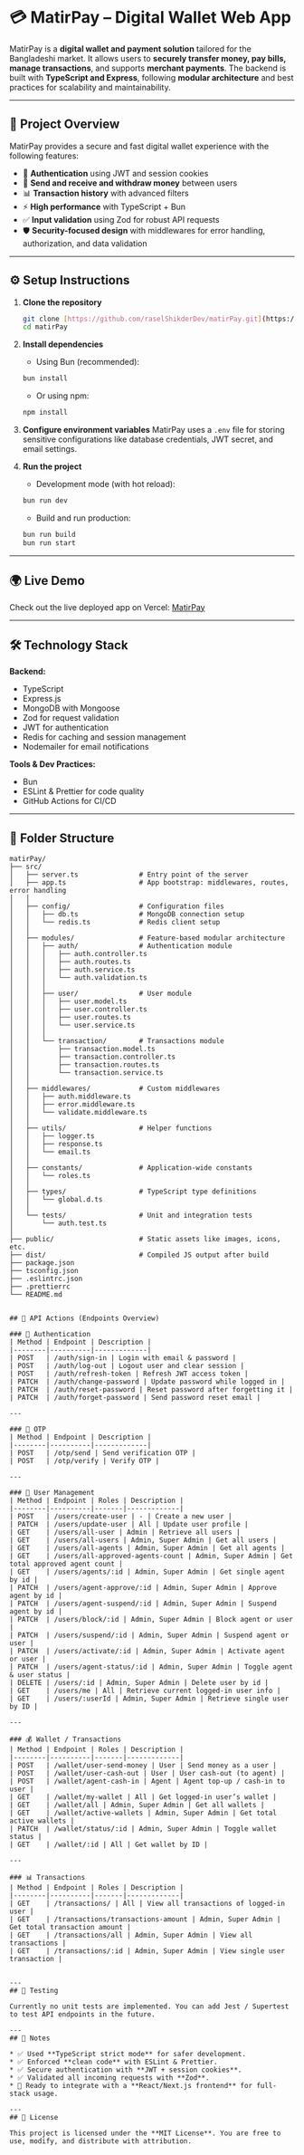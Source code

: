 # 💳 MatirPay – Digital Wallet Web App

MatirPay is a **digital wallet and payment solution** tailored for the Bangladeshi market. It allows users to **securely transfer money, pay bills, manage transactions**, and supports **merchant payments**. The backend is built with **TypeScript and Express**, following **modular architecture** and best practices for scalability and maintainability.

---

## 📖 Project Overview

MatirPay provides a secure and fast digital wallet experience with the following features:

* 🔐 **Authentication** using JWT and session cookies
* 💸 **Send and receive and withdraw money** between users
* 📊 **Transaction history** with advanced filters
* ⚡ **High performance** with TypeScript + Bun
* ✅ **Input validation** using Zod for robust API requests
* 🛡 **Security-focused design** with middlewares for error handling, authorization, and data validation

---

## ⚙️ Setup Instructions

1.  **Clone the repository**
    ```bash
    git clone [https://github.com/raselShikderDev/matirPay.git](https://github.com/raselShikderDev/matirPay.git)
    cd matirPay
    ```

2.  **Install dependencies**
    * Using Bun (recommended):
    ```bash
    bun install
    ```
    * Or using npm:
    ```bash
    npm install
    ```

3.  **Configure environment variables**
    MatirPay uses a `.env` file for storing sensitive configurations like database credentials, JWT secret, and email settings.

4.  **Run the project**
    * Development mode (with hot reload):
    ```bash
    bun run dev
    ```
    * Build and run production:
    ```bash
    bun run build
    bun run start
    ```

---

## 🌍 Live Demo

Check out the live deployed app on Vercel: [MatirPay](https://matir-pay.vercel.app/)

---

## 🛠 Technology Stack

**Backend:**
* TypeScript
* Express.js
* MongoDB with Mongoose
* Zod for request validation
* JWT for authentication
* Redis for caching and session management
* Nodemailer for email notifications

**Tools & Dev Practices:**
* Bun 
* ESLint & Prettier for code quality
* GitHub Actions for CI/CD

---

## 📂 Folder Structure

```pgsql
matirPay/
├── src/
│   ├── server.ts               # Entry point of the server
│   ├── app.ts                  # App bootstrap: middlewares, routes, error handling
│   │
│   ├── config/                 # Configuration files
│   │   ├── db.ts               # MongoDB connection setup
│   │   └── redis.ts            # Redis client setup
│   │
│   ├── modules/                # Feature-based modular architecture
│   │   ├── auth/               # Authentication module
│   │   │   ├── auth.controller.ts
│   │   │   ├── auth.routes.ts
│   │   │   ├── auth.service.ts
│   │   │   └── auth.validation.ts
│   │   │
│   │   ├── user/               # User module
│   │   │   ├── user.model.ts
│   │   │   ├── user.controller.ts
│   │   │   ├── user.routes.ts
│   │   │   └── user.service.ts
│   │   │
│   │   └── transaction/        # Transactions module
│   │       ├── transaction.model.ts
│   │       ├── transaction.controller.ts
│   │       ├── transaction.routes.ts
│   │       └── transaction.service.ts
│   │
│   ├── middlewares/            # Custom middlewares
│   │   ├── auth.middleware.ts
│   │   ├── error.middleware.ts
│   │   └── validate.middleware.ts
│   │
│   ├── utils/                  # Helper functions
│   │   ├── logger.ts
│   │   ├── response.ts
│   │   └── email.ts
│   │
│   ├── constants/              # Application-wide constants
│   │   └── roles.ts
│   │
│   ├── types/                  # TypeScript type definitions
│   │   └── global.d.ts
│   │
│   └── tests/                  # Unit and integration tests
│       └── auth.test.ts
│
├── public/                     # Static assets like images, icons, etc.
├── dist/                       # Compiled JS output after build
├── package.json
├── tsconfig.json
├── .eslintrc.json
├── .prettierrc
└── README.md


## 📌 API Actions (Endpoints Overview)

### 🔐 Authentication
| Method | Endpoint | Description |
|--------|----------|-------------|
| POST   | /auth/sign-in | Login with email & password |
| POST   | /auth/log-out | Logout user and clear session |
| POST   | /auth/refresh-token | Refresh JWT access token |
| PATCH  | /auth/change-password | Update password while logged in |
| PATCH  | /auth/reset-password | Reset password after forgetting it |
| PATCH  | /auth/forget-password | Send password reset email |

---

### 📝 OTP
| Method | Endpoint | Description |
|--------|----------|-------------|
| POST   | /otp/send | Send verification OTP |
| POST   | /otp/verify | Verify OTP |

---

### 👤 User Management
| Method | Endpoint | Roles | Description |
|--------|----------|-------|-------------|
| POST   | /users/create-user | - | Create a new user |
| PATCH  | /users/update-user | All | Update user profile |
| GET    | /users/all-user | Admin | Retrieve all users |
| GET    | /users/all-users | Admin, Super Admin | Get all users |
| GET    | /users/all-agents | Admin, Super Admin | Get all agents |
| GET    | /users/all-approved-agents-count | Admin, Super Admin | Get total approved agent count |
| GET    | /users/agents/:id | Admin, Super Admin | Get single agent by id |
| PATCH  | /users/agent-approve/:id | Admin, Super Admin | Approve agent by id |
| PATCH  | /users/agent-suspend/:id | Admin, Super Admin | Suspend agent by id |
| PATCH  | /users/block/:id | Admin, Super Admin | Block agent or user |
| PATCH  | /users/suspend/:id | Admin, Super Admin | Suspend agent or user |
| PATCH  | /users/activate/:id | Admin, Super Admin | Activate agent or user |
| PATCH  | /users/agent-status/:id | Admin, Super Admin | Toggle agent & user status |
| DELETE | /users/:id | Admin, Super Admin | Delete user by id |
| GET    | /users/me | All | Retrieve current logged-in user info |
| GET    | /users/:userId | Admin, Super Admin | Retrieve single user by ID |

---

### 💰 Wallet / Transactions
| Method | Endpoint | Roles | Description |
|--------|----------|-------|-------------|
| POST   | /wallet/user-send-money | User | Send money as a user |
| POST   | /wallet/user-cash-out | User | User cash-out (to agent) |
| POST   | /wallet/agent-cash-in | Agent | Agent top-up / cash-in to user |
| GET    | /wallet/my-wallet | All | Get logged-in user’s wallet |
| GET    | /wallet/all | Admin, Super Admin | Get all wallets |
| GET    | /wallet/active-wallets | Admin, Super Admin | Get total active wallets |
| PATCH  | /wallet/status/:id | Admin, Super Admin | Toggle wallet status |
| GET    | /wallet/:id | All | Get wallet by ID |

---

### 📊 Transactions
| Method | Endpoint | Roles | Description |
|--------|----------|-------|-------------|
| GET    | /transactions/ | All | View all transactions of logged-in user |
| GET    | /transactions/transactions-amount | Admin, Super Admin | Get total transaction amount |
| GET    | /transactions/all | Admin, Super Admin | View all transactions |
| GET    | /transactions/:id | Admin, Super Admin | View single user transaction |


---
## 🧪 Testing

Currently no unit tests are implemented. You can add Jest / Supertest to test API endpoints in the future.

---
## 📌 Notes

* ✅ Used **TypeScript strict mode** for safer development.
* ✅ Enforced **clean code** with ESLint & Prettier.
* ✅ Secure authentication with **JWT + session cookies**.
* ✅ Validated all incoming requests with **Zod**.
* 🚀 Ready to integrate with a **React/Next.js frontend** for full-stack usage.

---
## 📜 License

This project is licensed under the **MIT License**. You are free to use, modify, and distribute with attribution.